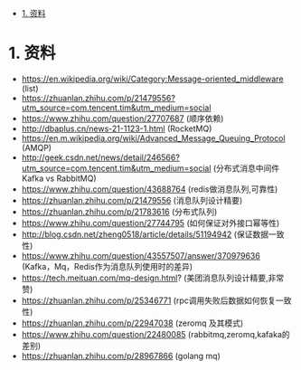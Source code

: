 
<!-- TOC -->

- [1. 资料](#1-资料)

<!-- /TOC -->

<a id="markdown-1-资料" name="1-资料"></a>
# 1. 资料

* https://en.wikipedia.org/wiki/Category:Message-oriented_middleware (list)
* https://zhuanlan.zhihu.com/p/21479556?utm_source=com.tencent.tim&utm_medium=social
* https://www.zhihu.com/question/27707687 (顺序依赖)
* http://dbaplus.cn/news-21-1123-1.html (RocketMQ)
* https://en.m.wikipedia.org/wiki/Advanced_Message_Queuing_Protocol (AMQP)
* http://geek.csdn.net/news/detail/246566?utm_source=com.tencent.tim&utm_medium=social (分布式消息中间件Kafka vs RabbitMQ)
* https://www.zhihu.com/question/43688764 (redis做消息队列,可靠性)
* https://zhuanlan.zhihu.com/p/21479556 (消息队列设计精要)
* https://zhuanlan.zhihu.com/p/21783616 (分布式队列)
* https://www.zhihu.com/question/27744795 (如何保证对外接口幂等性)
* http://blog.csdn.net/zheng0518/article/details/51194942 (保证数据一致性)
* https://www.zhihu.com/question/43557507/answer/370979636 (Kafka，Mq，Redis作为消息队列使用时的差异)
* https://tech.meituan.com/mq-design.html? (美团消息队列设计精要,非常赞)
* https://zhuanlan.zhihu.com/p/25346771 (rpc调用失败后数据如何恢复一致性)
* https://zhuanlan.zhihu.com/p/22947038 (zeromq 及其模式)
* https://www.zhihu.com/question/22480085 (rabbitmq,zeromq,kafaka的差别)
* https://zhuanlan.zhihu.com/p/28967866 (golang mq)


